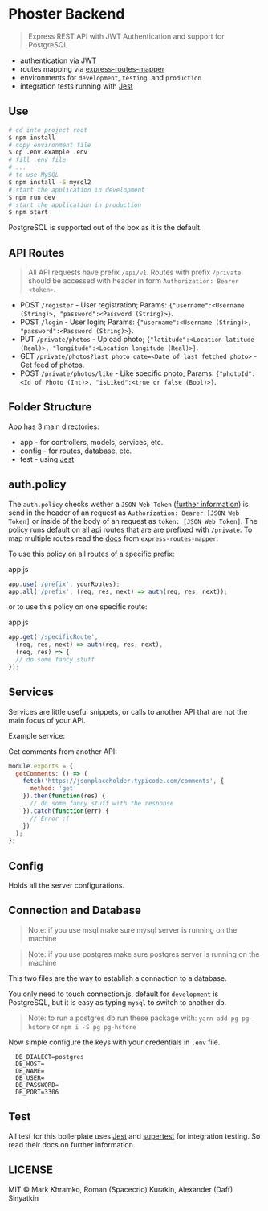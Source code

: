 # Phoster Backend

> Express REST API with JWT Authentication and support for PostgreSQL

- authentication via [JWT](https://jwt.io/)
- routes mapping via [express-routes-mapper](https://github.com/aichbauer/express-routes-mapper)
- environments for `development`, `testing`, and `production`
- integration tests running with [Jest](https://github.com/facebook/jest)

## Use

```sh
# cd into project root
$ npm install
# copy environment file 
$ cp .env.example .env
# fill .env file
# ...
# to use MySQL
$ npm install -S mysql2
# start the application in development
$ npm run dev
# start the application in production
$ npm start
```

PostgreSQL is supported out of the box as it is the default.

## API Routes

> All API requests have prefix `/api/v1`.
> Routes with prefix `/private` should be accessed with header in form `Authorization: Bearer <token>`.

- POST `/register` - User registration; Params: `{"username":<Username (String)>, "password":<Password (String)>}`.
- POST `/login` - User login; Params: `{"username":<Username (String)>, "password":<Password (String)>}`.
- PUT `/private/photos` - Upload photo; `{"latitude":<Location latitude (Real)>, "longitude":<Location longitude (Real)>}`.
- GET `/private/photos?last_photo_date=<Date of last fetched photo>` - Get feed of photos.
- POST `/private/photos/like` - Like specific photo; Params: `{"photoId":<Id of Photo (Int)>, "isLiked":<true or false (Bool)>}`.


## Folder Structure

App has 3 main directories:

- app - for controllers, models, services, etc.
- config - for routes, database, etc.
- test - using [Jest](https://github.com/facebook/jest)

## auth.policy

The `auth.policy` checks wether a `JSON Web Token` ([further information](https://jwt.io/)) is send in the header of an request as `Authorization: Bearer [JSON Web Token]` or inside of the body of an request as `token: [JSON Web Token]`.
The policy runs default on all api routes that are are prefixed with `/private`. To map multiple routes read the [docs](https://github.com/aichbauer/express-routes-mapper/blob/master/README.md) from `express-routes-mapper`.

To use this policy on all routes of a specific prefix:

app.js

```js
app.use('/prefix', yourRoutes);
app.all('/prefix', (req, res, next) => auth(req, res, next));
```

or to use this policy on one specific route:

app.js

```js
app.get('/specificRoute',
  (req, res, next) => auth(req, res, next),
  (req, res) => {
  // do some fancy stuff
});
```

## Services

Services are little useful snippets, or calls to another API that are not the main focus of your API.

Example service:

Get comments from another API:

```js
module.exports = {
  getComments: () => (
    fetch('https://jsonplaceholder.typicode.com/comments', {
      method: 'get'
    }).then(function(res) {
      // do some fancy stuff with the response
    }).catch(function(err) {
      // Error :(
    })
  );
};
```

## Config

Holds all the server configurations.

## Connection and Database

> Note: if you use msql make sure mysql server is running on the machine

> Note: if you use postgres make sure postgres server is running on the machine

This two files are the way to establish a connaction to a database.

You only need to touch connection.js, default for `development` is PostgreSQL, but it is easy as typing `mysql` to switch to another db.

> Note: to run a postgres db run these package with: `yarn add pg pg-hstore` or `npm i -S pg pg-hstore`

Now simple configure the keys with your credentials in `.env` file.

```
  DB_DIALECT=postgres
  DB_HOST=
  DB_NAME=
  DB_USER=
  DB_PASSWORD=
  DB_PORT=3306
```

## Test

All test for this boilerplate uses [Jest](https://github.com/facebook/jest) and [supertest](https://github.com/visionmedia/superagent) for integration testing. So read their docs on further information.

## LICENSE

MIT © Mark Khramko, Roman (Spacecrio) Kurakin, Alexander (Daff) Sinyatkin
